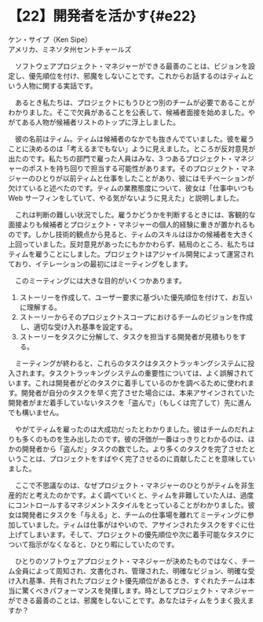 # 【22】開発者を活かす{#e22}

<div class="author">ケン・サイプ（Ken Sipe）</div>
<div class="author_address">アメリカ、ミネソタ州セントチャールズ</div>

　ソフトウェアプロジェクト・マネジャーができる最善のことは、ビジョンを設定し、優先順位を付け、邪魔をしないことです。これからお話するのはティムという人物に関する実話です。

　あるとき私たちは、プロジェクトにもうひとつ別のチームが必要であることがわかりました。そこで欠員があることを公表して、候補者面接を始めました。やがてある人物が候補者リストのトップに浮上しました。

　彼の名前はティム。ティムは候補者のなかでも抜きんでていました。彼を雇うことに決めるのは「考えるまでもない」ように見えました。ところが反対意見が出たのです。私たちの部門で雇った人員はみな、3 つあるプロジェクト・マネジャーのポストを持ち回りで担当する可能性があります。そのプロジェクト・マネジャーのひとりが以前ティムと仕事をしたことがあり、彼にはモチベーションが欠けていると述べたのです。ティムの業務態度について、彼女は「仕事中いつも Web サーフィンをしていて、やる気がないように見えた」と説明しました。

　これは判断の難しい状況でした。雇うかどうかを判断するときには、客観的な面接よりも候補者とプロジェクト・マネジャーの個人的経験に重きが置かれるものです。しかし技術的観点から見ると、ティムのスキルはほかの候補者を大きく上回っていました。反対意見があったにもかかわらず、結局のところ、私たちはティムを雇うことにしました。プロジェクトはアジャイル開発によって運営されており、イテレーションの最初にはミーティングをします。

　このミーティングには大きな目的がいくつかあります。

1. ストーリーを作成して、ユーザー要求に基づいた優先順位を付けて、お互いに理解する。
2. ストーリーからそのプロジェクトスコープにおけるチームのビジョンを作成し、適切な受け入れ基準を設定する。
3. ストーリーをタスクに分解して、タスクを担当する開発者が見積もりをする。

　ミーティングが終わると、これらのタスクはタスクトラッキングシステムに投入されます。タスクトラッキングシステムの重要性については、よく誤解されています。これは開発者がどのタスクに着手しているのかを調べるために使われます。開発者が自分のタスクを早く完了させた場合には、本来アサインされていた開発者がまだ着手していないタスクを「盗んで」（もしくは完了して）先に進んでも構いません。

　やがてティムを雇ったのは大成功だったとわかりました。彼はチームのだれよりも多くのものを生み出したのです。彼の評価が一番はっきりとわかるのは、ほかの開発者から「盗んだ」タスクの数でした。より多くのタスクを完了させたということは、プロジェクトをすばやく完了させるのに貢献したことを意味していました。

　ここで不思議なのは、なぜプロジェクト・マネジャーのひとりがティムを非生産的だと考えたのかです。よく調べていくと、ティムを非難していた人は、過度にコントロールするマネジメントスタイルをとっていることがわかりました。彼女は開発者にタスクを「与える」と、チームの仕事場を離れてミーティングに参加していました。ティムは仕事がはやいので、アサインされたタスクをすぐに仕上げてしまいます。そして、プロジェクトの優先順位や次に着手可能なタスクについて指示がなくなると、ひとり暇にしていたのです。

　ひとりのソフトウェアプロジェクト・マネジャーが決めたものではなく、チーム全員によって周知され、文書化され、管理された、明確なビジョン、明確な受け入れ基準、共有されたプロジェクト優先順位があるとき、すぐれたチームは本当に驚くべきパフォーマンスを発揮します。時としてプロジェクト・マネジャーができる最善のことは、邪魔をしないことです。あなたはティムをうまく扱えますか？
